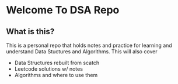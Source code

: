 # Welcome To DSA Repo
## What is this?
This is a personal repo that holds notes and practice for learning and understand Data Stuctures and Algorithms. 
This will also cover
- Data Structures rebuilt from scatch 
- Leetcode solutions w/ notes 
- Algorithms and where to use them
